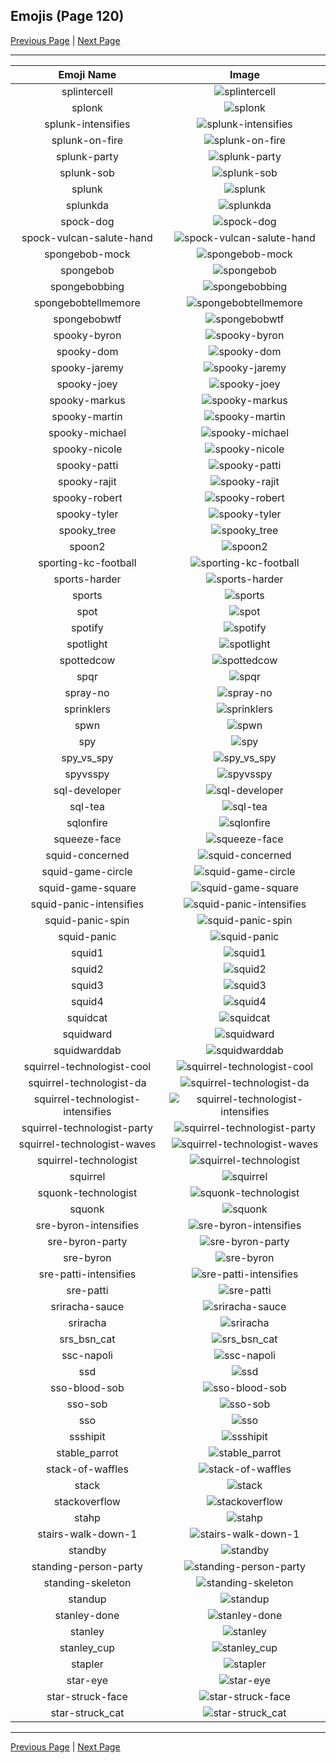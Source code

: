 
## Emojis (Page 120)

[Previous Page](/docs/hc/page-s-0119.md)
  | [Next Page](/docs/hc/page-s-0121.md)

<hr />

|Emoji Name|Image|
| :-: | :-: |
|splintercell| ![splintercell](/emojis/hc/splintercell.png)|
|splonk| ![splonk](/emojis/hc/splonk.png)|
|splunk-intensifies| ![splunk-intensifies](/emojis/hc/splunk-intensifies.gif)|
|splunk-on-fire| ![splunk-on-fire](/emojis/hc/splunk-on-fire.gif)|
|splunk-party| ![splunk-party](/emojis/hc/splunk-party.gif)|
|splunk-sob| ![splunk-sob](/emojis/hc/splunk-sob.png)|
|splunk| ![splunk](/emojis/hc/splunk.png)|
|splunkda| ![splunkda](/emojis/hc/splunkda.png)|
|spock-dog| ![spock-dog](/emojis/hc/spock-dog.png)|
|spock-vulcan-salute-hand| ![spock-vulcan-salute-hand](/emojis/hc/spock-vulcan-salute-hand.gif)|
|spongebob-mock| ![spongebob-mock](/emojis/hc/spongebob-mock.png)|
|spongebob| ![spongebob](/emojis/hc/spongebob.png)|
|spongebobbing| ![spongebobbing](/emojis/hc/spongebobbing.gif)|
|spongebobtellmemore| ![spongebobtellmemore](/emojis/hc/spongebobtellmemore.jpg)|
|spongebobwtf| ![spongebobwtf](/emojis/hc/spongebobwtf.jpg)|
|spooky-byron| ![spooky-byron](/emojis/hc/spooky-byron.png)|
|spooky-dom| ![spooky-dom](/emojis/hc/spooky-dom.png)|
|spooky-jaremy| ![spooky-jaremy](/emojis/hc/spooky-jaremy.png)|
|spooky-joey| ![spooky-joey](/emojis/hc/spooky-joey.png)|
|spooky-markus| ![spooky-markus](/emojis/hc/spooky-markus.png)|
|spooky-martin| ![spooky-martin](/emojis/hc/spooky-martin.png)|
|spooky-michael| ![spooky-michael](/emojis/hc/spooky-michael.png)|
|spooky-nicole| ![spooky-nicole](/emojis/hc/spooky-nicole.png)|
|spooky-patti| ![spooky-patti](/emojis/hc/spooky-patti.png)|
|spooky-rajit| ![spooky-rajit](/emojis/hc/spooky-rajit.png)|
|spooky-robert| ![spooky-robert](/emojis/hc/spooky-robert.png)|
|spooky-tyler| ![spooky-tyler](/emojis/hc/spooky-tyler.png)|
|spooky_tree| ![spooky_tree](/emojis/hc/spooky_tree.gif)|
|spoon2| ![spoon2](/emojis/hc/spoon2.jpg)|
|sporting-kc-football| ![sporting-kc-football](/emojis/hc/sporting-kc-football.png)|
|sports-harder| ![sports-harder](/emojis/hc/sports-harder.png)|
|sports| ![sports](/emojis/hc/sports.png)|
|spot| ![spot](/emojis/hc/spot.gif)|
|spotify| ![spotify](/emojis/hc/spotify.png)|
|spotlight| ![spotlight](/emojis/hc/spotlight.png)|
|spottedcow| ![spottedcow](/emojis/hc/spottedcow.jpg)|
|spqr| ![spqr](/emojis/hc/spqr.png)|
|spray-no| ![spray-no](/emojis/hc/spray-no.gif)|
|sprinklers| ![sprinklers](/emojis/hc/sprinklers.gif)|
|spwn| ![spwn](/emojis/hc/spwn.png)|
|spy| ![spy](/emojis/hc/spy.png)|
|spy_vs_spy| ![spy_vs_spy](/emojis/hc/spy_vs_spy.png)|
|spyvsspy| ![spyvsspy](/emojis/hc/spyvsspy.png)|
|sql-developer| ![sql-developer](/emojis/hc/sql-developer.jpg)|
|sql-tea| ![sql-tea](/emojis/hc/sql-tea.jpg)|
|sqlonfire| ![sqlonfire](/emojis/hc/sqlonfire.gif)|
|squeeze-face| ![squeeze-face](/emojis/hc/squeeze-face.png)|
|squid-concerned| ![squid-concerned](/emojis/hc/squid-concerned.png)|
|squid-game-circle| ![squid-game-circle](/emojis/hc/squid-game-circle.png)|
|squid-game-square| ![squid-game-square](/emojis/hc/squid-game-square.png)|
|squid-panic-intensifies| ![squid-panic-intensifies](/emojis/hc/squid-panic-intensifies.gif)|
|squid-panic-spin| ![squid-panic-spin](/emojis/hc/squid-panic-spin.gif)|
|squid-panic| ![squid-panic](/emojis/hc/squid-panic.png)|
|squid1| ![squid1](/emojis/hc/squid1.png)|
|squid2| ![squid2](/emojis/hc/squid2.png)|
|squid3| ![squid3](/emojis/hc/squid3.png)|
|squid4| ![squid4](/emojis/hc/squid4.png)|
|squidcat| ![squidcat](/emojis/hc/squidcat.png)|
|squidward| ![squidward](/emojis/hc/squidward.gif)|
|squidwarddab| ![squidwarddab](/emojis/hc/squidwarddab.png)|
|squirrel-technologist-cool| ![squirrel-technologist-cool](/emojis/hc/squirrel-technologist-cool.png)|
|squirrel-technologist-da| ![squirrel-technologist-da](/emojis/hc/squirrel-technologist-da.png)|
|squirrel-technologist-intensifies| ![squirrel-technologist-intensifies](/emojis/hc/squirrel-technologist-intensifies.gif)|
|squirrel-technologist-party| ![squirrel-technologist-party](/emojis/hc/squirrel-technologist-party.gif)|
|squirrel-technologist-waves| ![squirrel-technologist-waves](/emojis/hc/squirrel-technologist-waves.gif)|
|squirrel-technologist| ![squirrel-technologist](/emojis/hc/squirrel-technologist.png)|
|squirrel| ![squirrel](/emojis/hc/squirrel.png)|
|squonk-technologist| ![squonk-technologist](/emojis/hc/squonk-technologist.png)|
|squonk| ![squonk](/emojis/hc/squonk.png)|
|sre-byron-intensifies| ![sre-byron-intensifies](/emojis/hc/sre-byron-intensifies.gif)|
|sre-byron-party| ![sre-byron-party](/emojis/hc/sre-byron-party.gif)|
|sre-byron| ![sre-byron](/emojis/hc/sre-byron.jpg)|
|sre-patti-intensifies| ![sre-patti-intensifies](/emojis/hc/sre-patti-intensifies.gif)|
|sre-patti| ![sre-patti](/emojis/hc/sre-patti.png)|
|sriracha-sauce| ![sriracha-sauce](/emojis/hc/sriracha-sauce.png)|
|sriracha| ![sriracha](/emojis/hc/sriracha.jpg)|
|srs_bsn_cat| ![srs_bsn_cat](/emojis/hc/srs_bsn_cat.png)|
|ssc-napoli| ![ssc-napoli](/emojis/hc/ssc-napoli.png)|
|ssd| ![ssd](/emojis/hc/ssd.jpg)|
|sso-blood-sob| ![sso-blood-sob](/emojis/hc/sso-blood-sob.png)|
|sso-sob| ![sso-sob](/emojis/hc/sso-sob.png)|
|sso| ![sso](/emojis/hc/sso.png)|
|ssshipit| ![ssshipit](/emojis/hc/ssshipit.png)|
|stable_parrot| ![stable_parrot](/emojis/hc/stable_parrot.gif)|
|stack-of-waffles| ![stack-of-waffles](/emojis/hc/stack-of-waffles.gif)|
|stack| ![stack](/emojis/hc/stack.png)|
|stackoverflow| ![stackoverflow](/emojis/hc/stackoverflow.png)|
|stahp| ![stahp](/emojis/hc/stahp.jpg)|
|stairs-walk-down-1| ![stairs-walk-down-1](/emojis/hc/stairs-walk-down-1.gif)|
|standby| ![standby](/emojis/hc/standby.jpg)|
|standing-person-party| ![standing-person-party](/emojis/hc/standing-person-party.gif)|
|standing-skeleton| ![standing-skeleton](/emojis/hc/standing-skeleton.png)|
|standup| ![standup](/emojis/hc/standup.gif)|
|stanley-done| ![stanley-done](/emojis/hc/stanley-done.gif)|
|stanley| ![stanley](/emojis/hc/stanley.png)|
|stanley_cup| ![stanley_cup](/emojis/hc/stanley_cup.png)|
|stapler| ![stapler](/emojis/hc/stapler.png)|
|star-eye| ![star-eye](/emojis/hc/star-eye.png)|
|star-struck-face| ![star-struck-face](/emojis/hc/star-struck-face.gif)|
|star-struck_cat| ![star-struck_cat](/emojis/hc/star-struck_cat.png)|

<hr/>

[Previous Page](/docs/hc/page-s-0119.md)
  | [Next Page](/docs/hc/page-s-0121.md)